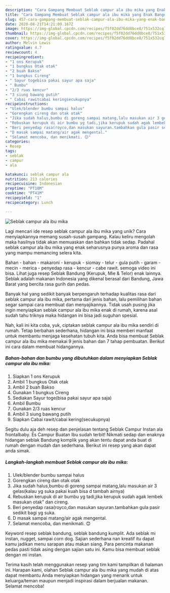 ```yaml
---
description: "Cara Gampang Membuat Seblak campur ala ibu mika yang Enak Banget"
title: "Cara Gampang Membuat Seblak campur ala ibu mika yang Enak Banget"
slug: 457-cara-gampang-membuat-seblak-campur-ala-ibu-mika-yang-enak-banget
date: 2020-08-21T14:21:09.167Z
image: https://img-global.cpcdn.com/recipes/f5f02dd76dd8bce8/751x532cq70/seblak-campur-ala-ibu-mika-foto-resep-utama.jpg
thumbnail: https://img-global.cpcdn.com/recipes/f5f02dd76dd8bce8/751x532cq70/seblak-campur-ala-ibu-mika-foto-resep-utama.jpg
cover: https://img-global.cpcdn.com/recipes/f5f02dd76dd8bce8/751x532cq70/seblak-campur-ala-ibu-mika-foto-resep-utama.jpg
author: Melvin Lewis
ratingvalue: 4.7
reviewcount: 4
recipeingredient:
- "1 ons Kerupuk"
- "1 bungkus Otak otak"
- "2 buah Bakso"
- "1 bungkus Cireng"
- " Sayur togebisa pakai sayur apa saja"
- " Bumbu"
- "2/3 ruas kencur"
- "3 siung bawang putih"
- " Cabai rawitcabai keringsecukupnya"
recipeinstructions:
- "Ulek/blender bumbu sampai halus"
- "Gorengkan cireng dan otak otak"
- "Jika sudah halus,bumbu di goreng sampai matang,lalu masukan air 3 gelas(kalau yg suka pakai kuah bisa d tambah airnya)"
- "Rebuskan kerupuk di air bumbu yg tadi,jika kerupuk sudah agak lembek masukan otak&#34; dan cireng."
- "Beri penyedap rasa(royco,dan masukan sayuran.tambahkan gula pasir sedikit bagi yg suka."
- "D masak sampai matang/air agak mengental."
- "Selamat mencoba, dan menikmati. 😊"
categories:
- Resep
tags:
- seblak
- campur
- ala

katakunci: seblak campur ala 
nutrition: 213 calories
recipecuisine: Indonesian
preptime: "PT18M"
cooktime: "PT41M"
recipeyield: "1"
recipecategory: Lunch

---
```



![Seblak campur ala ibu mika](https://img-global.cpcdn.com/recipes/f5f02dd76dd8bce8/751x532cq70/seblak-campur-ala-ibu-mika-foto-resep-utama.jpg)

Lagi mencari ide resep seblak campur ala ibu mika yang unik? Cara menyiapkannya memang susah-susah gampang. Kalau keliru mengolah maka hasilnya tidak akan memuaskan dan bahkan tidak sedap. Padahal seblak campur ala ibu mika yang enak seharusnya punya aroma dan rasa yang mampu memancing selera kita.

Bahan - bahan - makaroni - kerupuk - siomay - telur - gula putih - garam - mecin - merica - penyedap rasa - kencur - cabe rawit. semoga video ini bisa. Lihat juga resep Seblak Bandung (Kerupuk, Mie &amp; Telor) enak lainnya. Seblak adalah makanan Indonesia yang dikenal berasal dari Bandung, Jawa Barat yang bercita rasa gurih dan pedas.

Banyak hal yang sedikit banyak berpengaruh terhadap kualitas rasa dari seblak campur ala ibu mika, pertama dari jenis bahan, lalu pemilihan bahan segar sampai cara membuat dan menyajikannya. Tidak usah pusing jika ingin menyiapkan seblak campur ala ibu mika enak di rumah, karena asal sudah tahu triknya maka hidangan ini bisa jadi suguhan spesial.


Nah, kali ini kita coba, yuk, ciptakan seblak campur ala ibu mika sendiri di rumah. Tetap berbahan sederhana, hidangan ini bisa memberi manfaat untuk membantu menjaga kesehatan tubuh kita. Anda bisa membuat Seblak campur ala ibu mika memakai 9 jenis bahan dan 7 tahap pembuatan. Berikut ini cara dalam membuat hidangannya.

<!--inarticleads1-->

##### Bahan-bahan dan bumbu yang dibutuhkan dalam menyiapkan Seblak campur ala ibu mika:

1. Siapkan 1 ons Kerupuk
1. Ambil 1 bungkus Otak otak
1. Ambil 2 buah Bakso
1. Gunakan 1 bungkus Cireng
1. Sediakan  Sayur toge(bisa pakai sayur apa saja)
1. Ambil  Bumbu
1. Gunakan 2/3 ruas kencur
1. Ambil 3 siung bawang putih
1. Siapkan  Cabai rawit/cabai kering(secukupnya)


Segitu dulu aja deh resep dan penjelasan tentang Seblak Campur Instan ala frontalbaby. Es Campur Buatan Ibu sudah terbit! Nikmati sedap dan enaknya hidangan seblak Bandung komplik yang akan tentu dapat anda buat di rumah dengan mudah dan sederhana. Berikut ini resep yang akan dapat anda simak. 

<!--inarticleads2-->

##### Langkah-langkah membuat Seblak campur ala ibu mika:

1. Ulek/blender bumbu sampai halus
1. Gorengkan cireng dan otak otak
1. Jika sudah halus,bumbu di goreng sampai matang,lalu masukan air 3 gelas(kalau yg suka pakai kuah bisa d tambah airnya)
1. Rebuskan kerupuk di air bumbu yg tadi,jika kerupuk sudah agak lembek masukan otak&#34; dan cireng.
1. Beri penyedap rasa(royco,dan masukan sayuran.tambahkan gula pasir sedikit bagi yg suka.
1. D masak sampai matang/air agak mengental.
1. Selamat mencoba, dan menikmati. 😊


Keyword resep seblak bandung, seblak bandung kumplit. Ada seblak mi instan, nugget, sampai corn dog. Sajian sederhana nan kreatif itu dapat kamu jadikan menu sarapan atau makan siang. Para pencinta makanan pedas pasti tidak asing dengan sajian satu ini. Kamu bisa membuat seblak dengan mi instan. 

Terima kasih telah menggunakan resep yang tim kami tampilkan di halaman ini. Harapan kami, olahan Seblak campur ala ibu mika yang mudah di atas dapat membantu Anda menyiapkan hidangan yang menarik untuk keluarga/teman maupun menjadi inspirasi dalam berjualan makanan. Selamat mencoba!
